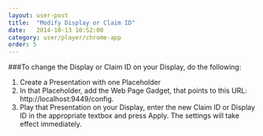 ```yaml
---
layout: user-post
title:  "Modify Display or Claim ID"
date:   2014-10-13 10:52:00
category: user/player/chrome-app
order: 5
---
```


###To change the Display or Claim ID on your Display, do the following:

1. Create a Presentation with one Placeholder
2. In that Placeholder, add the Web Page Gadget, that points to this URL: http://localhost:9449/config.
3. Play that Presentation on your Display, enter the new Claim ID or Display ID in the appropriate textbox and press Apply. The settings will take effect immediately.